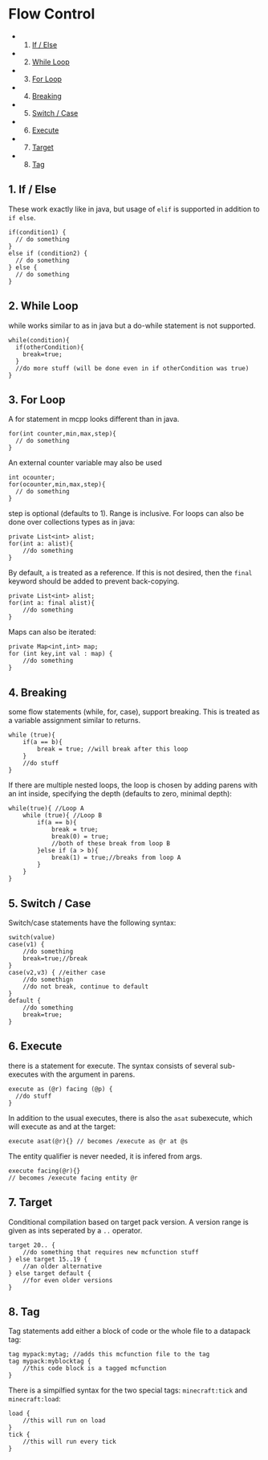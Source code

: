 # Flow Control
<!-- vscode-markdown-toc -->
* 1. [If /  Else](#IfElse)
* 2. [While Loop](#WhileLoop)
* 3. [For Loop](#ForLoop)
* 4. [Breaking](#Breaking)
* 5. [Switch / Case](#SwitchCase)
* 6. [Execute](#Execute)
* 7. [Target](#Target)
* 8. [Tag](#Tag)

<!-- vscode-markdown-toc-config
	numbering=true
	autoSave=true
	/vscode-markdown-toc-config -->
<!-- /vscode-markdown-toc -->

##  1. <a name='IfElse'></a>If /  Else
These work exactly like in java, but usage of `elif` is supported in addition to `if else`.
```mcpp
if(condition1) {
  // do something
} 
else if (condition2) {
  // do something
} else {
  // do something
}
```
##  2. <a name='WhileLoop'></a>While Loop
while works similar to as in java but a do-while statement is not supported.
```mcpp
while(condition){
  if(otherCondition){
    break=true;
  }
  //do more stuff (will be done even in if otherCondition was true)
}
```
##  3. <a name='ForLoop'></a>For Loop
A for statement in mcpp looks different than in java.
```mcpp
for(int counter,min,max,step){
  // do something
}
```
An external counter variable may also be used
```mcpp
int ocounter;
for(ocounter,min,max,step){
  // do something
}
```
step is optional (defaults to 1). Range is inclusive.
For loops can also be done over collections types as in java:
```mcpp
private List<int> alist;
for(int a: alist){
    //do something
}
```
By default, `a` is treated as a reference. If this is not desired, then the `final` keyword should be added to prevent back-copying.
```mcpp
private List<int> alist;
for(int a: final alist){
    //do something
}
```
Maps can also be iterated:
```mcpp
private Map<int,int> map;
for (int key,int val : map) {
    //do something
}
```
##  4. <a name='Breaking'></a>Breaking
<!--mention depth-->
some flow statements (while, for, case), support breaking. This is treated as a variable assignment similar to returns.
```mcpp
while (true){
    if(a == b){
        break = true; //will break after this loop
    }
    //do stuff
}
```
If there are multiple nested loops, the loop is chosen by adding parens with an int inside, specifying the depth (defaults to zero, minimal depth):
```mcpp
while(true){ //Loop A
    while (true){ //Loop B
        if(a == b){
            break = true;
            break(0) = true;
            //both of these break from loop B
        }else if (a > b){
            break(1) = true;//breaks from loop A
        }
    }
}
```
##  5. <a name='SwitchCase'></a>Switch / Case
Switch/case statements have the following syntax:
```mcpp
switch(value)
case(v1) {
    //do something
    break=true;//break
} 
case(v2,v3) { //either case
    //do somethign
    //do not break, continue to default
}
default {
    //do something
    break=true;
}
```
##  6. <a name='Execute'></a>Execute
there is a statement for execute. The syntax consists of several sub-executes with the argument in parens.
```mcpp
execute as (@r) facing (@p) {
  //do stuff
}
```
In addition to the usual executes, there is also the `asat` subexecute, which will execute as and at the target:
```mcpp
execute asat(@r){} // becomes /execute as @r at @s
```
The entity qualifier is never needed, it is infered from args.
```mcpp
execute facing(@r){} 
// becomes /execute facing entity @r
```
##  7. <a name='Target'></a>Target
Conditional compilation based on target pack version. A version range is given as ints seperated by a `..` operator.
```mcpp
target 20.. {
    //do something that requires new mcfunction stuff
} else target 15..19 {
    //an older alternative
} else target default {
    //for even older versions
}
```
##  8. <a name='Tag'></a>Tag
Tag statements add either a block of code or the whole file to a datapack tag:
```mcpp
tag mypack:mytag; //adds this mcfunction file to the tag
tag mypack:myblocktag {
    //this code block is a tagged mcfunction
}
```
There is a simpilfied syntax for the two special tags: `minecraft:tick` and `minecraft:load`:
```mcpp
load {
    //this will run on load
}
tick {
    //this will run every tick
}
```